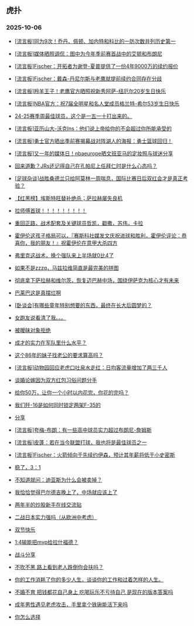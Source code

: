 ## 虎扑 
### 2025-10-06

+ [[流言板]同为9次！乔丹、佩顿、加内特和科比的一防次数并列历史第一](https://bbs.hupu.com/635057988.html)

+ [[流言板]媒体晒照调侃：图中为今年季前赛首战中的艾顿和布朗尼](https://bbs.hupu.com/635058298.html)

+ [[流言板]Fischer：开拓者为谢登-夏普提供了一份4年9000万的续约报价](https://bbs.hupu.com/635059532.html)

+ [[流言板]Fischer：戴森-丹尼尔斯与老鹰就提前续约合同存在分歧](https://bbs.hupu.com/635059694.html)

+ [[流言板]羚羊王子！老鹰官方晒照祝新秀阿萨-纽厄尔20岁生日快乐](https://bbs.hupu.com/635058246.html)

+ [[流言板]NBA官方：祝7届全明星和名人堂成员格兰特-希尔53岁生日快乐](https://bbs.hupu.com/635057918.html)

+ [24-25赛季周最佳球员，这个是一五一十打出来的。](https://bbs.hupu.com/635057947.html)

+ [[流言板]亚历山大-沃克Ins：他们说上帝给你的不会超过你所能承受的](https://bbs.hupu.com/635057795.html)

+ [[流言板]勇士官方晒出季前赛揭幕战对阵湖人的海报：勇士篮球回归！](https://bbs.hupu.com/635059759.html)

+ [[流言板]又一年的媒体日！nbaeurope晒文班亚马的定妆照与球迷分享](https://bbs.hupu.com/635057858.html)

+ [回来道歉？JRs还记得自己在孔帕尼上任拜仁时是什么心态吗？](https://bbs.hupu.com/635055755.html)

+ [[足球杂谈]战胜桑德兰只给阿莫林一周喘息，国际比赛日后双红会才是真正考验？](https://bbs.hupu.com/635056494.html)

+ [【红黑榜】埃斯特旺替补绝杀；萨拉赫屡失良机](https://bbs.hupu.com/635055453.html)

+ [拉师傅首球！！！！！！！！！](https://bbs.hupu.com/635059580.html)

+ [重回正路，战术配套及关键球员哲凯，戳撒，苏伟，卡拉](https://bbs.hupu.com/635054521.html)

+ [霍伊伦这孩子格局可以，『赛斯科社媒发文庆祝进球和胜利，霍伊伦评论：恭喜你，我的朋友！』祝霍伊伦在意甲大杀四方](https://bbs.hupu.com/635054267.html)

+ [弗里克这战术，换个强队来上半场就0比4了](https://bbs.hupu.com/635059316.html)

+ [如果不是zzzq，马兹拉维简直是最完美的拼图](https://bbs.hupu.com/635054453.html)

+ [彻底拿下萨拉赫和维尔茨，恢复迈巴赫中场，围绕伊萨克为核心才有未来](https://bbs.hupu.com/635054542.html)

+ [巴莱巴这是真摆烂啊](https://bbs.hupu.com/635058440.html)

+ [[卧谈会]有哪些童年特别想要的东西，最终在长大后圆梦的？](https://bbs.hupu.com/635057328.html)

+ [女跑友说看清了我。。。](https://bbs.hupu.com/635059164.html)

+ [被暧昧对象拒绝](https://bbs.hupu.com/635057586.html)

+ [成才的实力在军队里什么水平？](https://bbs.hupu.com/635057535.html)

+ [这个86年的妹子找老公的要求算高吗？](https://bbs.hupu.com/635056871.html)

+ [[流言板]动物园回应老虎口吐泉水走红：日均客流量增加了两三千人](https://bbs.hupu.com/635056698.html)

+ [谈婚论嫁因为双方红包习俗问题分手](https://bbs.hupu.com/635056634.html)

+ [给你50万，让你一个小时以内花完，你花的完吗？](https://bbs.hupu.com/635057227.html)

+ [我们歼-16是如何同时锁定两架F-35的](https://bbs.hupu.com/635057412.html)

+ [分享](https://bbs.hupu.com/635058481.html)

+ [[流言板]夸梅-布朗：有一些高中球员实力超过布朗尼-詹姆斯](https://bbs.hupu.com/635060537.html)

+ [[流言板]皮蓬：若在当今联盟打球，我也将是最佳球员之一](https://bbs.hupu.com/635060395.html)

+ [[流言板]Fischer：火箭倾向于先续约伊森，预计其年薪将低于小史密斯](https://bbs.hupu.com/635060183.html)

+ [稳了，3：1](https://bbs.hupu.com/635060327.html)

+ [不知道就问：迪亚斯为什么会被卖掉？](https://bbs.hupu.com/635057607.html)

+ [我恰恰觉得巴尔德吉晚上了，中场就应该上了](https://bbs.hupu.com/635060364.html)

+ [两年半的炒股新手在线交流贴](https://bbs.hupu.com/635058569.html)

+ [二战日本实力强吗（从欧洲中考虑）](https://bbs.hupu.com/635057277.html)

+ [双节快乐](https://bbs.hupu.com/635059511.html)

+ [1:4输能把mvp给拉什福德？](https://bbs.hupu.com/635060562.html)

+ [战斗分享](https://bbs.hupu.com/635059885.html)

+ [不吹不黑 路上看到老人跌倒你会扶吗？](https://bbs.hupu.com/635059378.html)

+ [你的工作消耗了你的多少人生，谈谈你的工作和过着怎样的人生。](https://bbs.hupu.com/635058585.html)

+ [不婚不育 把钱都花自己身上 吃喝玩乐不亏待自己  是现在的版本答案吗](https://bbs.hupu.com/635057900.html)

+ [成年男性遇见老虎攻击，手里拿个铁锹能活下来吗](https://bbs.hupu.com/635059756.html)

+ [你怎么选择](https://bbs.hupu.com/635059307.html)

